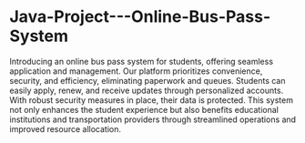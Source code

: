 # Java-Project---Online-Bus-Pass-System
Introducing an online bus pass system for students, offering seamless application and management. Our platform prioritizes convenience, security, and efficiency, eliminating paperwork and queues. Students can easily apply, renew, and receive updates through personalized accounts. With robust security measures in place, their data is protected. This system not only enhances the student experience but also benefits educational institutions and transportation providers through streamlined operations and improved resource allocation.





